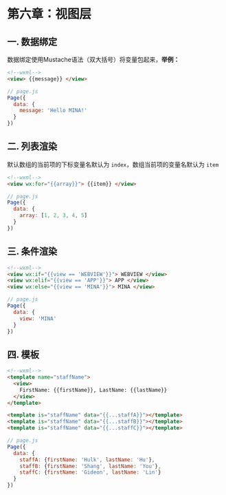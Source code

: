 # 第六章：视图层

## 一. 数据绑定

数据绑定使用Mustache语法（双大括号）将变量包起来，**举例：**

```html
<!--wxml-->
<view> {{message}} </view>
```

```js
// page.js
Page({
  data: {
    message: 'Hello MINA!'
  }
})
```

## 二. 列表渲染
默认数组的当前项的下标变量名默认为 `index`，数组当前项的变量名默认为 `item`
```html
<!--wxml-->
<view wx:for="{{array}}"> {{item}} </view>
```
```js
// page.js
Page({
  data: {
    array: [1, 2, 3, 4, 5]
  }
})
```

## 三. 条件渲染

```html
<!--wxml-->
<view wx:if="{{view == 'WEBVIEW'}}"> WEBVIEW </view>
<view wx:elif="{{view == 'APP'}}"> APP </view>
<view wx:else="{{view == 'MINA'}}"> MINA </view>
```
```js
// page.js
Page({
  data: {
    view: 'MINA'
  }
})
```

## 四. 模板

```html
<!--wxml-->
<template name="staffName">
  <view>
    FirstName: {{firstName}}, LastName: {{lastName}}
  </view>
</template>

<template is="staffName" data="{{...staffA}}"></template>
<template is="staffName" data="{{...staffB}}"></template>
<template is="staffName" data="{{...staffC}}"></template>
```
```js
// page.js
Page({
  data: {
    staffA: {firstName: 'Hulk', lastName: 'Hu'},
    staffB: {firstName: 'Shang', lastName: 'You'},
    staffC: {firstName: 'Gideon', lastName: 'Lin'}
  }
})
```



<comment/>